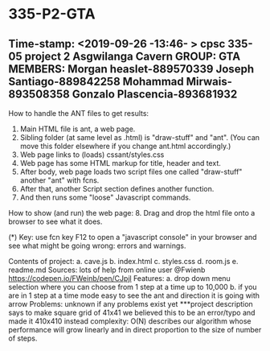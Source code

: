 # 335-P2-GTA
Time-stamp: <2019-09-26 -13:46- >
cpsc 335-05
project 2 Asgwilanga Cavern
GROUP: GTA
MEMBERS:
 Morgan heaslet-889570339
 Joseph Santiago-889842258
 Mohammad Mirwais-893508358
 Gonzalo Plascencia-893681932
------------------------------------------------------------

How to handle the ANT files to get results:

1. Main HTML file is ant, a web page.
2. Sibling folder (at same level as .html) is "draw-stuff" and "ant".
  (You can move this folder elsewhere if you change ant.html accordingly.)
3. Web page links to (loads) cssant/styles.css
4. Web page has some HTML markup for title, header and text.
5. After body, web page loads two script files one called "draw-stuff" another "ant" with fcns.
6. After that, another Script section defines another function.
7. And then runs some "loose" Javascript commands.

How to show (and run) the web page:
8. Drag and drop the html file onto a browser to see what it does.

(*) Key: use fcn key F12 to open a "javascript console" in your browser
and see what might be going wrong: errors and warnings.

Contents of project:
	a. cave.js
	b. index.html
	c. styles.css
	d. room.js
	e. readme.md
Sources:
	lots of help from online user @Fwienb
	https://codepen.io/FWeinb/pen/CJpjl
Features:
	a. drop down menu selection where you can choose from 1 step at a time up to 10,000
	b. if you are in 1 step at a time mode easy to see the ant and direction it is going with arrow
Problems: 
	unknown if any problems exist yet
	***project description says to make square grid of 41x41 we believed this to be an error/typo and made it 410x410 instead
complexity: 
	O(N) describes our algorithm whose performance will grow linearly and in direct proportion to the size of number of steps.
